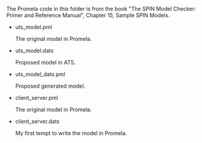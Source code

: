 
The Promela code in this folder is from the book
"The SPIN Model Checker: Primer and Reference Manual", 
Chapter 15, Sample SPIN Models.

* uts_model.pml

    The original model in Promela.
    
* uts_model.dats

    Proposed model in ATS.

* uts_model_dats.pml

    Proposed generated model.

* client_server.pml

    The original model in Promela.

* client_server.dats

    My first tempt to write the model in Promela.



   
